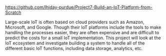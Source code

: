https://github.com/lhiday-purdue/Project7-Build-an-IoT-Platform-from-Scratch

Large-scale IoT is often based on cloud providers such as Amazon, Microsoft, and Google. Though their IoT platforms include the tools to make handling the processes easier, they are often expensive and are difficult to predict the costs for a small IoT implementation. This project will look at the IoT ecosystem and investigate building a system to handle all of the different basic IoT functions, including data storage, analytics, etc.
